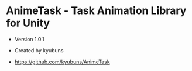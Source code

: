 # AnimeTask - Task Animation Library for Unity

- Version 1.0.1

- Created by kyubuns

- https://github.com/kyubuns/AnimeTask
